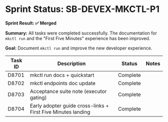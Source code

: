 # Sprint Status: SB-DEVEX-MKCTL-P1

**Sprint Result: ✅ Merged**

**Summary:** All tasks were completed successfully. The documentation for `mkctl run` and the "First Five Minutes" experience has been improved.

**Goal:** Document `mkctl run` and improve the new developer experience.

| Task ID | Description                                                  | Status   | Notes |
| ------- | ------------------------------------------------------------ | -------- | ----- |
| D8701   | mkctl run docs + quickstart                                  | Complete |       |
| D8702   | mkctl endpoints doc update                                   | Complete |       |
| D8703   | Acceptance suite note (executor gating)                      | Complete |       |
| D8704   | Early adopter guide cross-links + First Five Minutes landing | Complete |       |
